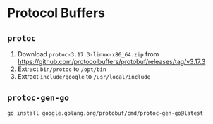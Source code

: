# Protocol Buffers

## `protoc`

1. Download `protoc-3.17.3-linux-x86_64.zip` from https://github.com/protocolbuffers/protobuf/releases/tag/v3.17.3
2. Extract `bin/protoc` to `/opt/bin`
3. Extract `include/google` to `/usr/local/include`

## `protoc-gen-go`

```bash 
go install google.golang.org/protobuf/cmd/protoc-gen-go@latest
```